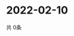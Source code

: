 # 2022-02-10
  共 0条

  <!-- BEGIN -->
  <!-- 最后更新时间Thu Feb 10 2022 00:21:19 GMT+0000 (Coordinated Universal Time) -->
  
  <!-- END -->
  
  